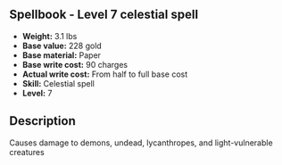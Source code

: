 ## Spellbook - Level 7 celestial spell

- **Weight:** 3.1 lbs
- **Base value:** 228 gold
- **Base material:** Paper
- **Base write cost:** 90 charges
- **Actual write cost:** From half to full base cost
- **Skill:** Celestial spell
- **Level:** 7

## Description

Causes damage to demons, undead, lycanthropes, and light-vulnerable creatures
